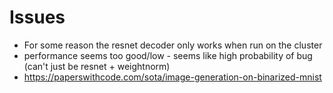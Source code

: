 # Issues

 - For some reason the resnet decoder only works when run on the cluster
 - performance seems too good/low - seems like high probability of bug 
        (can't just be resnet + weightnorm)
 - https://paperswithcode.com/sota/image-generation-on-binarized-mnist
